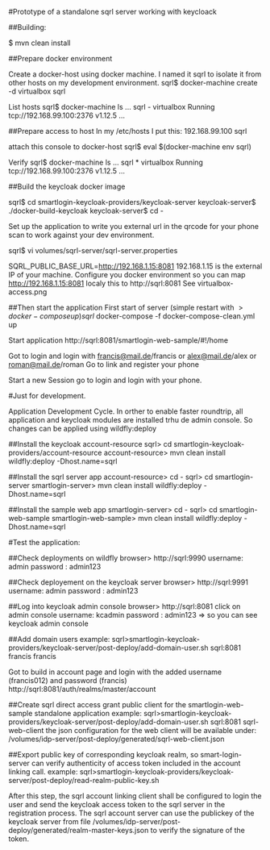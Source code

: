 #Prototype of a standalone sqrl server working with keycloack

##Building:

$ mvn clean install

##Prepare docker environment

Create a docker-host using docker machine. I named it sqrl to isolate it from other hosts on my development environment.
sqrl$ docker-machine create -d virtualbox sqrl

List hosts
sqrl$ docker-machine ls
...
sqrl      -        virtualbox   Running   tcp://192.168.99.100:2376           v1.12.5
...

##Prepare access to host
In my /etc/hosts I put this: 
192.168.99.100 sqrl

attach this console to docker-host
sqrl$ eval $(docker-machine env sqrl)

Verify
sqrl$ docker-machine ls
...
sqrl      *        virtualbox   Running   tcp://192.168.99.100:2376           v1.12.5 
...

##Build the keycloak docker image

sqrl$ cd smartlogin-keycloak-providers/keycloak-server
keycloak-server$ ./docker-build-keycloak
keycloak-server$ cd -

Set up the application to write you external url in the qrcode for your phone scan to work against your dev environment.

sqrl$ vi volumes/sqrl-server/sqrl-server.properties

SQRL_PUBLIC_BASE_URL=http://192.168.1.15:8081
192.168.1.15 is the external IP of your machine.
Configure you docker environment so you can map http://192.168.1.15:8081 localy this to http://sqrl:8081
See virtualbox-access.png



##Then start the application
First start of server (simple restart with  $> docker-compose up)
sqrl$ docker-compose -f docker-compose-clean.yml up

Start application
http://sqrl:8081/smartlogin-web-sample/#!/home

Got to login and login with francis@mail.de/francis or alex@mail.de/alex or roman@mail.de/roman 
Go to link and register your phone

Start a new Session
go to login and login with your phone.


#Just for development.

Application Development Cycle. In orther to enable faster roundtrip, all application and 
keycloak modules are installed trhu de admin console. So changes can be applied using wildfly:deploy

##Install the keycloak account-resource
sqrl> cd smartlogin-keycloak-providers/account-resource
account-resource> mvn clean install wildfly:deploy -Dhost.name=sqrl

##Install the sqrl server app
account-resource> cd -
sqrl> cd smartlogin-server
smartlogin-server> mvn clean install wildfly:deploy -Dhost.name=sqrl

##Install the sample web app
smartlogin-server> cd -
sqrl> cd smartlogin-web-sample
smartlogin-web-sample> mvn clean install wildfly:deploy -Dhost.name=sqrl

#Test the application:

##Check deployments on wildfly
browser> http://sqrl:9990
 username: admin password : admin123

##Check deployement on the keycloak server
browser> http://sqrl:9991
username: admin password : admin123

##Log into keycloak admin console
browser> http://sqrl:8081
click on admin console
username: kcadmin password : admin123 => so you can see keycloak admin console

##Add domain users
example: sqrl>smartlogin-keycloak-providers/keycloak-server/post-deploy/add-domain-user.sh sqrl:8081 francis francis

Got to build in account page and login with the added username (francis012) and password (francis)
http://sqrl:8081/auth/realms/master/account

##Create sqrl direct access grant public client for the smartlogin-web-sample standalone application
example: sqrl>smartlogin-keycloak-providers/keycloak-server/post-deploy/add-domain-user.sh sqrl:8081 sqrl-web-client
the json configuration for the web client will be available under: /volumes/idp-server/post-deploy/generated/sqrl-web-client.json

##Export public key of corresponding keycloak realm, so smart-login-server can verify authenticity
of access token included in the account linking call. 
example: sqrl>smartlogin-keycloak-providers/keycloak-server/post-deploy/read-realm-public-key.sh

After this step, the sqrl account linking client shall be configured to login the user and 
send the keycloak access token to the sqrl server in the registration process. The sqrl account
server can use the publickey of the keycloak server from file /volumes/idp-server/post-deploy/generated/realm-master-keys.json
to verify the signature of the token. 

